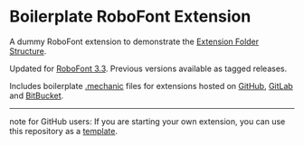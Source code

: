 # Boilerplate RoboFont Extension

A dummy RoboFont extension to demonstrate the [Extension Folder Structure].

Updated for [RoboFont 3.3]. Previous versions available as tagged releases.

Includes boilerplate [.mechanic] files for extensions hosted on [GitHub], [GitLab] and [BitBucket].

- - -

note for GitHub users: If you are starting your own extension, you can use this repository as a [template].

[Extension Folder Structure]: http://robofont.com/documentation/building-tools/extensions/extension-file-spec/#extension-folder-structure
[.mechanic]: https://robofont.com/documentation/extensions/extension-item-format/
[RoboFont 3.3]: https://forum.robofont.com/topic/725/robofont-3-3
[template]: https://help.github.com/en/articles/creating-a-repository-from-a-template
[GitHub]: https://github.com/robodocs/rf-extension-boilerplate
[GitLab]: https://gitlab.com/robodocs/rf-boilerplate-extension/
[BitBucket]: https://bitbucket.org/robodocs/rf-boilerplate-extension/